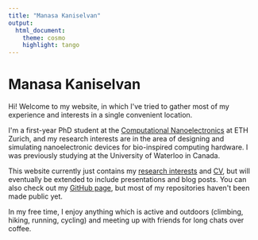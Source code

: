 ```yaml
---
title: "Manasa Kaniselvan"
output:
  html_document:
    theme: cosmo
    highlight: tango
---
```


# Manasa Kaniselvan

Hi! Welcome to my website, in which I've tried to gather most of my experience and interests in a single convenient location.

I'm a first-year PhD student at the [Computational Nanoelectronics](https://nano-tcad.ee.ethz.ch) at ETH Zurich, and my research interests are in the area of designing and simulating nanoelectronic devices for bio-inspired computing hardware. I was previously studying at the University of Waterloo in Canada.

This website currently just contains my [research interests](/about) and [CV](/cv), but will eventually be extended to include presentations and blog posts. You can also check out my [GitHub page](https://github.com/manasakani), but most of my repositories haven't been made public yet.

In my free time, I enjoy anything which is active and outdoors (climbing, hiking, running, cycling) and meeting up with friends for long chats over coffee.
